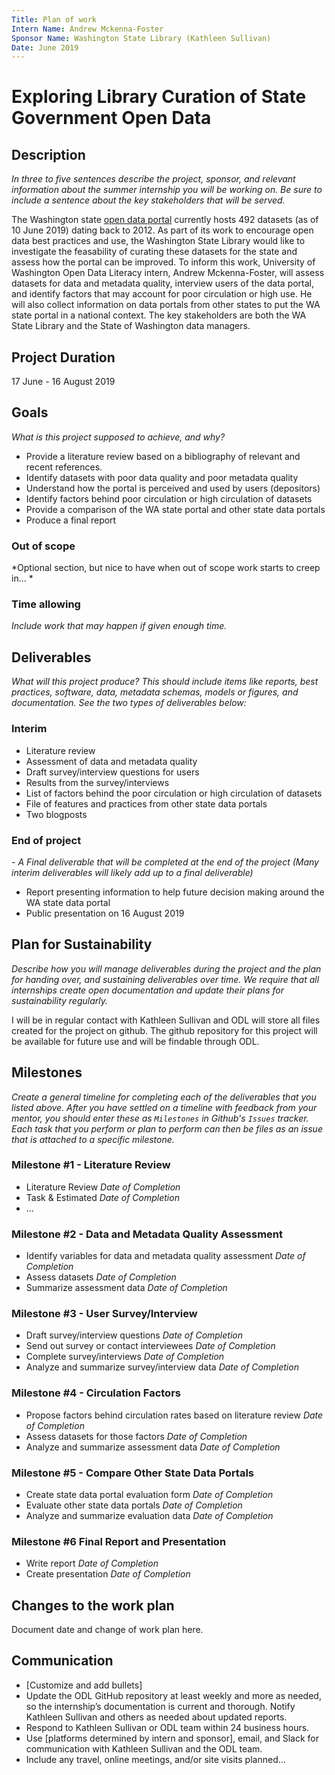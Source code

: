 ```yaml
---
Title: Plan of work
Intern Name: Andrew Mckenna-Foster
Sponsor Name: Washington State Library (Kathleen Sullivan)
Date: June 2019
---
```


# Exploring Library Curation of State Government Open Data

## Description  
*In three to five sentences describe the project, sponsor, and relevant information about the summer internship you will be working on. Be sure to include a sentence about the key stakeholders that will be served.*

The Washington state [open data portal](https://data.wa.gov/browse?limitTo=datasets) currently hosts 492 datasets (as of 10 June 2019) dating back to 2012.  As part of its work to encourage open data best practices and use, the Washington State Library would like to investigate the feasability of curating these datasets for the state and assess how the portal can be improved.  To inform this work, University of Washington Open Data Literacy intern, Andrew Mckenna-Foster, will assess datasets for data and metadata quality, interview users of the data portal, and identify factors that may account for poor circulation or high use.  He will also collect information on data portals from other states to put the WA state portal in a national context.  The key stakeholders are both the WA State Library and the State of Washington data managers.

## Project Duration

17 June - 16 August 2019

## Goals     
*What is this project supposed to achieve, and why?*

- Provide a literature review based on a bibliography of relevant and recent references. 
- Identify datasets with poor data quality and poor metadata quality
- Understand how the portal is perceived and used by users  (depositors)
- Identify factors behind poor circulation or high circulation of datasets
- Provide a comparison of the WA state portal and other state data portals
- Produce a final report

### Out of scope
*Optional section, but nice to have when out of scope work starts to creep in...  *

### Time allowing
*Include work that may happen if given enough time.*

## Deliverables    
*What will this project produce? This should include items like reports, best practices, software, data, metadata schemas, models or figures, and documentation. See the two types of deliverables below:*

### Interim     
- Literature review 
- Assessment of data and metadata quality
- Draft survey/interview questions for users
- Results from the survey/interviews
- List of factors behind the poor circulation or high circulation of datasets
- File of features and practices from other state data portals
- Two blogposts

### End of project
*- A Final deliverable that will be completed at the end of the project (Many interim deliverables will likely add up to a final deliverable)*

- Report presenting information to help future decision making around the WA state data portal
- Public presentation on 16 August 2019


## Plan for Sustainability       
*Describe how you will manage deliverables during the project and the plan for handing over, and sustaining deliverables over time. We require that all internships create open documentation and update their plans for sustainability regularly.*

I will be in regular contact with Kathleen Sullivan and ODL will store all files created for the project on github. The github repository for this project will be available for future use and will be findable through ODL.

## Milestones    
*Create a general timeline for completing each of the deliverables that you listed above. After you have settled on a timeline with feedback from your mentor, you should enter these as `Milestones` in Github's `Issues` tracker. Each task that you perform or plan to perform can then be files as an issue that is attached to a specific milestone.*

### Milestone #1 - Literature Review
- Literature Review *Date of Completion*
- Task & Estimated *Date of Completion*
- ...

### Milestone #2 - Data and Metadata Quality Assessment
- Identify variables for data and metadata quality assessment *Date of Completion*
- Assess datasets *Date of Completion*
- Summarize assessment data *Date of Completion*

### Milestone #3 - User Survey/Interview
- Draft survey/interview questions *Date of Completion*
- Send out survey or contact interviewees *Date of Completion*
- Complete survey/interviews *Date of Completion*
- Analyze and summarize survey/interview data *Date of Completion*

### Milestone #4 - Circulation Factors
- Propose factors behind circulation rates based on literature review *Date of Completion*
- Assess datasets for those factors *Date of Completion*
- Analyze and summarize assessment data *Date of Completion*

### Milestone #5 - Compare Other State Data Portals
- Create state data portal evaluation form *Date of Completion*
- Evaluate other state data portals *Date of Completion*
- Analyze and summarize evaluation data *Date of Completion*

### Milestone #6 Final Report and Presentation
- Write report *Date of Completion*
- Create presentation *Date of Completion*

## Changes to the work plan
Document date and change of work plan here.

## Communication

- [Customize and add bullets]
- Update the ODL GitHub repository at least weekly and more as needed, so the internship’s documentation is current and thorough. Notify Kathleen Sullivan and others as needed about updated reports.
- Respond to Kathleen Sullivan or ODL team within 24 business hours.
- Use [platforms determined by intern and sponsor], email, and Slack for communication with Kathleen Sullivan and the ODL team.
- Include any travel, online meetings, and/or site visits planned...
